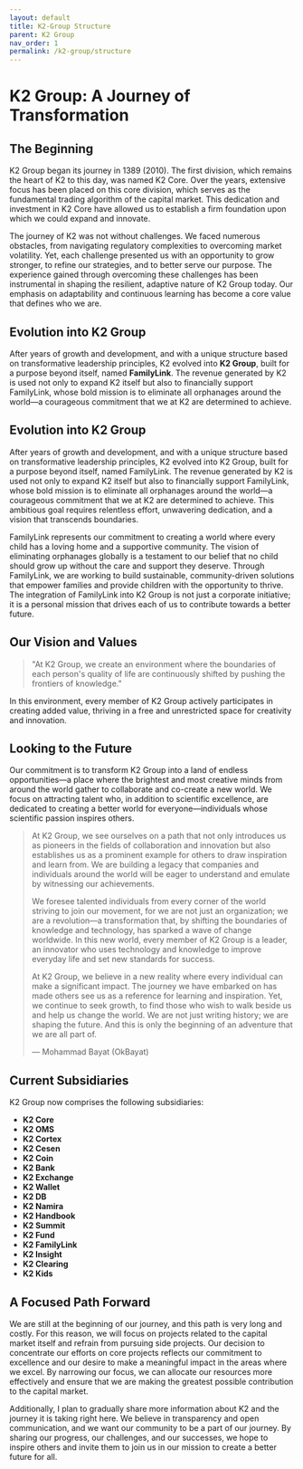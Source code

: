 ```yaml
---
layout: default
title: K2-Group Structure
parent: K2 Group
nav_order: 1
permalink: /k2-group/structure
---
```


# K2 Group: A Journey of Transformation

## The Beginning
K2 Group began its journey in 1389 (2010). The first division, which remains the heart of K2 to this day, was named K2 Core. Over the years, extensive focus has been placed on this core division, which serves as the fundamental trading algorithm of the capital market. This dedication and investment in K2 Core have allowed us to establish a firm foundation upon which we could expand and innovate. 

The journey of K2 was not without challenges. We faced numerous obstacles, from navigating regulatory complexities to overcoming market volatility. Yet, each challenge presented us with an opportunity to grow stronger, to refine our strategies, and to better serve our purpose. The experience gained through overcoming these challenges has been instrumental in shaping the resilient, adaptive nature of K2 Group today. Our emphasis on adaptability and continuous learning has become a core value that defines who we are.

## Evolution into K2 Group
After years of growth and development, and with a unique structure based on transformative leadership principles, K2 evolved into **K2 Group**, built for a purpose beyond itself, named **FamilyLink**. The revenue generated by K2 is used not only to expand K2 itself but also to financially support FamilyLink, whose bold mission is to eliminate all orphanages around the world—a courageous commitment that we at K2 are determined to achieve.

## Evolution into K2 Group
After years of growth and development, and with a unique structure based on transformative leadership principles, K2 evolved into K2 Group, built for a purpose beyond itself, named FamilyLink. The revenue generated by K2 is used not only to expand K2 itself but also to financially support FamilyLink, whose bold mission is to eliminate all orphanages around the world—a courageous commitment that we at K2 are determined to achieve. This ambitious goal requires relentless effort, unwavering dedication, and a vision that transcends boundaries.

FamilyLink represents our commitment to creating a world where every child has a loving home and a supportive community. The vision of eliminating orphanages globally is a testament to our belief that no child should grow up without the care and support they deserve. Through FamilyLink, we are working to build sustainable, community-driven solutions that empower families and provide children with the opportunity to thrive. The integration of FamilyLink into K2 Group is not just a corporate initiative; it is a personal mission that drives each of us to contribute towards a better future.

## Our Vision and Values

> "At K2 Group, we create an environment where the boundaries of each person's quality of life are continuously shifted by pushing the frontiers of knowledge."

In this environment, every member of K2 Group actively participates in creating added value, thriving in a free and unrestricted space for creativity and innovation.

## Looking to the Future
Our commitment is to transform K2 Group into a land of endless opportunities—a place where the brightest and most creative minds from around the world gather to collaborate and co-create a new world. We focus on attracting talent who, in addition to scientific excellence, are dedicated to creating a better world for everyone—individuals whose scientific passion inspires others.

> At K2 Group, we see ourselves on a path that not only introduces us as pioneers in the fields of collaboration and innovation but also establishes us as a prominent example for others to draw inspiration and learn from. We are building a legacy that companies and individuals around the world will be eager to understand and emulate by witnessing our achievements.
> 
> We foresee talented individuals from every corner of the world striving to join our movement, for we are not just an organization; we are a revolution—a transformation that, by shifting the boundaries of knowledge and technology, has sparked a wave of change worldwide. In this new world, every member of K2 Group is a leader, an innovator who uses technology and knowledge to improve everyday life and set new standards for success.
>
> At K2 Group, we believe in a new reality where every individual can make a significant impact. The journey we have embarked on has made others see us as a reference for learning and inspiration. Yet, we continue to seek growth, to find those who wish to walk beside us and help us change the world. We are not just writing history; we are shaping the future. And this is only the beginning of an adventure that we are all part of.
>
> — Mohammad Bayat (OkBayat)

## Current Subsidiaries
K2 Group now comprises the following subsidiaries:

- **K2 Core**
- **K2 OMS**
- **K2 Cortex**
- **K2 Cesen**
- **K2 Coin**
- **K2 Bank**
- **K2 Exchange**
- **K2 Wallet**
- **K2 DB**
- **K2 Namira**
- **K2 Handbook**
- **K2 Summit**
- **K2 Fund**
- **K2 FamilyLink**
- **K2 Insight**
- **K2 Clearing**
- **K2 Kids**

## A Focused Path Forward
We are still at the beginning of our journey, and this path is very long and costly. For this reason, we will focus on projects related to the capital market itself and refrain from pursuing side projects. Our decision to concentrate our efforts on core projects reflects our commitment to excellence and our desire to make a meaningful impact in the areas where we excel. By narrowing our focus, we can allocate our resources more effectively and ensure that we are making the greatest possible contribution to the capital market.

Additionally, I plan to gradually share more information about K2 and the journey it is taking right here. We believe in transparency and open communication, and we want our community to be a part of our journey. By sharing our progress, our challenges, and our successes, we hope to inspire others and invite them to join us in our mission to create a better future for all.
